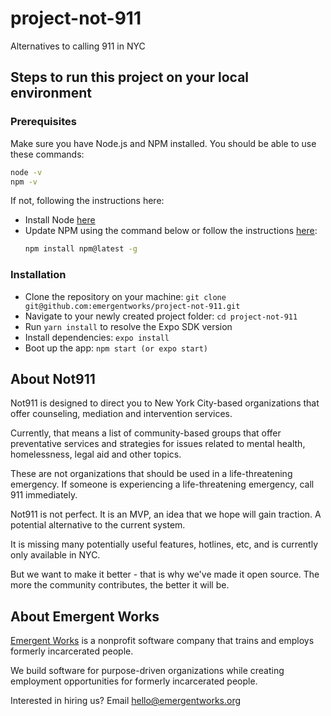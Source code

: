 # project-not-911
Alternatives to calling 911 in NYC

## Steps to run this project on your local environment

### Prerequisites
Make sure you have Node.js and NPM installed. You should be able to use these commands:
```bash
node -v
npm -v
```

If not, following the instructions here:
* Install Node [here](https://nodejs.org/en/)
* Update NPM using the command below or follow the instructions [here](https://www.npmjs.com/get-npm):
  ```bash
  npm install npm@latest -g
  ```

### Installation
- Clone the repository on your machine: `git clone git@github.com:emergentworks/project-not-911.git`
- Navigate to your newly created project folder: `cd project-not-911`
- Run `yarn install` to resolve the Expo SDK version
- Install dependencies: `expo install`
- Boot up the app: `npm start (or expo start)`

## About Not911
Not911 is designed to direct you to New York City-based organizations that offer counseling, mediation and intervention services.

Currently, that means a list of community-based groups that offer preventative services and strategies for issues related to mental health, homelessness, legal aid and other topics.

These are not organizations that should be used in a life-threatening emergency. If someone is experiencing a life-threatening emergency, call 911 immediately.

Not911 is not perfect. It is an MVP, an idea that we hope will gain traction. A potential alternative to the current system.

It is missing many potentially useful features, hotlines, etc, and is currently only available in NYC.

But we want to make it better - that is why we've made it open source. The more the community contributes, the better it will be.


## About Emergent Works
[Emergent Works](https://www.emergentworks.org/) is a nonprofit software company that trains and employs formerly incarcerated people.

We build software for purpose-driven organizations while creating employment opportunities for formerly incarcerated people.

Interested in hiring us? Email hello@emergentworks.org

